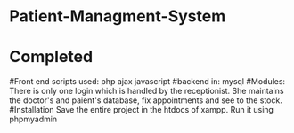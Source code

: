 # Patient-Managment-System

# Completed
#Front end scripts used:
php
ajax
javascript
#backend in:
mysql
#Modules:
There is only one login which is handled by the receptionist. She maintains the doctor's and paient's database, fix appointments and see to the stock.
#Installation
Save the entire project in the htdocs of xampp. Run it using phpmyadmin

